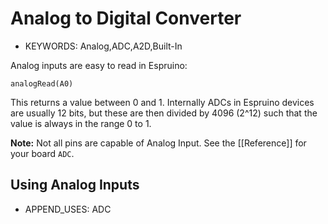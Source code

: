 <!--- Copyright (c) 2013 Gordon Williams, Pur3 Ltd. See the file LICENSE for copying permission. -->
Analog to Digital Converter
=======================

* KEYWORDS: Analog,ADC,A2D,Built-In

Analog inputs are easy to read in Espruino:

```analogRead(A0)```

This returns a value between 0 and 1. Internally ADCs in Espruino devices are usually 12 bits, but these are then divided by 4096 (2^12) such that the value is always in the range 0 to 1.

**Note:** Not all pins are capable of Analog Input. See the [[Reference]] for your board ```ADC```.

Using Analog Inputs
------------------------

* APPEND_USES: ADC
